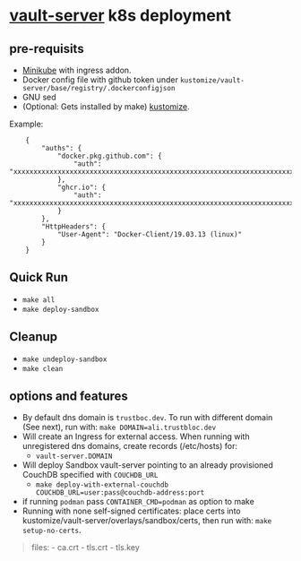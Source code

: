 # [vault-server](https://github.com/trustbloc/edge-service/tree/main/cmd/vault-server) k8s deployment #


## pre-requisits
* [Minikube](https://minikube.sigs.k8s.io/docs/start/) with ingress addon.
* Docker config file with github token under `kustomize/vault-server/base/registry/.dockerconfigjson`
* GNU sed
* (Optional: Gets installed by make) [kustomize](https://kubectl.docs.kubernetes.io/installation/kustomize/).

Example:

		{
			"auths": {
				"docker.pkg.github.com": {
					"auth": "xxxxxxxxxxxxxxxxxxxxxxxxxxxxxxxxxxxxxxxxxxxxxxxxxxxxxxxxxxxxxxxxxxxxxxxx"
				},
				"ghcr.io": {
					"auth": "xxxxxxxxxxxxxxxxxxxxxxxxxxxxxxxxxxxxxxxxxxxxxxxxxxxxxxxxxxxxxxxxxxxxxxxx"
				}
			},
			"HttpHeaders": {
				"User-Agent": "Docker-Client/19.03.13 (linux)"
			}
		}

## Quick Run
* `make all`
* `make deploy-sandbox`

## Cleanup
* `make undeploy-sandbox`
* `make clean`

## options and features
* By default dns domain is `trustboc.dev`. To run with different domain (See next), run with: `make DOMAIN=ali.trustbloc.dev`
* Will create an Ingress for external access. When running with unregistered dns domains, create records (/etc/hosts) for:
	- `vault-server.DOMAIN`
* Will deploy Sandbox vault-server pointing to an already provisioned CouchDB specified with `COUCHDB_URL`
	- `make deploy-with-external-couchdb COUCHDB_URL=user:pass@couchdb-address:port`
* if running `podman` pass `CONTAINER_CMD=podman` as option to make
* Running with none self-signed certificates: place certs into kustomize/vault-server/overlays/sandbox/certs, then run with: `make setup-no-certs`.
>files:
	- ca.crt
	- tls.crt
	- tls.key

